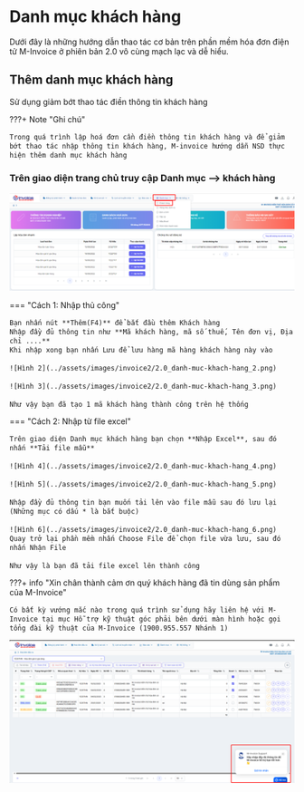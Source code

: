 # **Danh mục khách hàng**

Dưới đây là những hướng dẫn thao tác cơ bản trên phần mềm hóa đơn điện tử M-Invoice ở phiên bản 2.0 vô cùng mạch lạc và dễ hiểu.

## **Thêm danh mục khách hàng**

Sử dụng giảm bớt thao tác điền thông tin khách hàng

???+ Note "Ghi chú"

    Trong quá trình lập hoá đơn cần điền thông tin khách hàng và để giảm bớt thao tác nhập thông tin khách hàng, M-invoice hướng dẫn NSD thực hiện thêm danh mục khách hàng

### **Trên giao diện trang chủ truy cập Danh mục --> khách hàng**

![Hình 1](../assets/images/invoice2/2.0_danh-muc-khach-hang_1.png)

=== "Cách 1: Nhập thủ công"

    Bạn nhấn nút **Thêm(F4)** để bắt đầu thêm Khách hàng
    Nhập đầy đủ thông tin như **Mã khách hàng, mã số thuế, Tên đơn vị, Địa chỉ ....**
    Khi nhập xong bạn nhấn Lưu để lưu hàng mã hàng khách hàng này vào

    ![Hình 2](../assets/images/invoice2/2.0_danh-muc-khach-hang_2.png)

    ![Hình 3](../assets/images/invoice2/2.0_danh-muc-khach-hang_3.png)

    Như vậy bạn đã tạo 1 mã khách hàng thành công trên hệ thống

=== "Cách 2: Nhập từ file excel"

    Trên giao diện Danh mục khách hàng bạn chọn **Nhập Excel**, sau đó nhấn **Tải file mẫu**

    ![Hình 4](../assets/images/invoice2/2.0_danh-muc-khach-hang_4.png)

    ![Hình 5](../assets/images/invoice2/2.0_danh-muc-khach-hang_5.png)

    Nhập đầy đủ thông tin bạn muốn tải lên vào file mẫu sau đó lưu lại (Những mục có dấu * là bắt buộc)

    ![Hình 6](../assets/images/invoice2/2.0_danh-muc-khach-hang_6.png)
    Quay trở lại phần mềm nhấn Choose File để chọn file vừa lưu, sau đó nhấn Nhận File

    Như vậy là bạn đã tải file excel lên thành công

???+ info "Xin chân thành cảm ơn quý khách hàng đã tin dùng sản phẩm của M-Invoice"

    Có bất kỳ vướng mắc nào trong quá trình sử dụng hãy liên hệ với M-Invoice tại mục Hỗ trợ kỹ thuật góc phải bên dưới màn hình hoặc gọi tổng đài kỹ thuật của M-Invoice (1900.955.557 Nhánh 1)

![Hình 7](../assets/images/invoice2/hotro.png)
